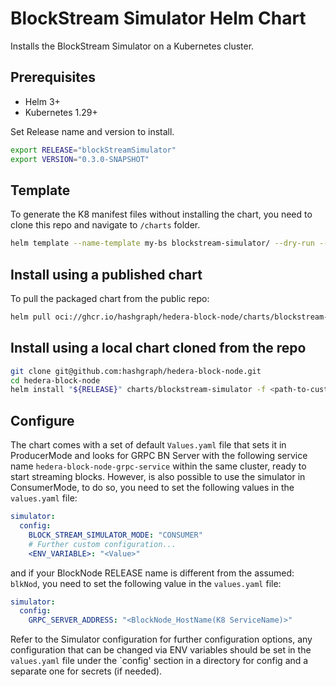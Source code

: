 # BlockStream Simulator Helm Chart
Installs the BlockStream Simulator on a Kubernetes cluster.

## Prerequisites
- Helm 3+
- Kubernetes 1.29+

Set Release name and version to install.
```bash
export RELEASE="blockStreamSimulator"
export VERSION="0.3.0-SNAPSHOT"
```

## Template
To generate the K8 manifest files without installing the chart, you need to clone this repo and navigate to `/charts` folder.

```bash
helm template --name-template my-bs blockstream-simulator/ --dry-run --output-dir out
```

## Install using a published chart
To pull the packaged chart from the public repo:
```bash
helm pull oci://ghcr.io/hashgraph/hedera-block-node/charts/blockstream-simulator-chart--version "${VERSION}"
```

## Install using a local chart cloned from the repo
```bash
git clone git@github.com:hashgraph/hedera-block-node.git
cd hedera-block-node
helm install "${RELEASE}" charts/blockstream-simulator -f <path-to-custom-values-file>
```

## Configure
The chart comes with a set of default `Values.yaml` file that sets it in ProducerMode and looks for GRPC BN Server with the following service name `hedera-block-node-grpc-service` within the same cluster, ready to start streaming blocks.
However, is also possible to use the simulator in ConsumerMode, to do so, you need to set the following values in the `values.yaml` file:
```yaml
simulator:
  config:
    BLOCK_STREAM_SIMULATOR_MODE: "CONSUMER"
    # Further custom configuration...
    <ENV_VARIABLE>: "<Value>" 
```
and if your BlockNode RELEASE name is different from the assumed: `blkNod`, you need to set the following value in the `values.yaml` file:
```yaml
simulator:
  config:
    GRPC_SERVER_ADDRESS: "<BlockNode_HostName(K8 ServiceName)>"
```

Refer to the Simulator configuration for further configuration options, any configuration that can be changed via ENV variables should be set in the `values.yaml` file under the `config' section in a directory for config and a separate one for secrets (if needed). 
